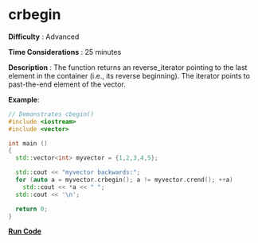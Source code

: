 # crbegin

**Difficulty** : Advanced

**Time Considerations** : 25 minutes

**Description** : The function returns an reverse_iterator pointing to the last element in the container (i.e., its reverse beginning). The iterator points to past-the-end element of the vector.

**Example**:
```cpp
// Demonstrates cbegin() 
#include <iostream>
#include <vector>

int main ()
{
  std::vector<int> myvector = {1,2,3,4,5};

  std::cout << "myvector backwards:";
  for (auto a = myvector.crbegin(); a != myvector.crend(); ++a)
    std::cout << *a << " ";
  std::cout << '\n';

  return 0;
}
```
**[Run Code](https://rextester.com/HOY41620)**

